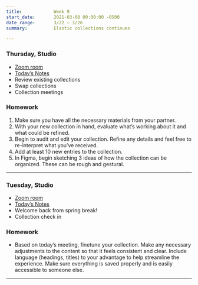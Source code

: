 ```yaml
---
title:            Week 9
start_date:       2021-03-08 00:00:00 -0500
date_range:       3/22 – 3/26
summary:          Elastic collections continues

---
```


### Thursday, Studio
- [Zoom room](https://newschool.zoom.us/my/nikafisher)
- [Today&rsquo;s Notes](https://paper.dropbox.com/doc/Parsons-Week-9b--BHi1i~tYDMiS96bOrNlIfo0GAQ-DuNat2l6q8fQPXgRKSzmE)
- Review existing collections
- Swap collections
- Collection meetings

### Homework
1. Make sure you have all the necessary materials from your partner.
2. With your new collection in hand, evaluate what’s working about it and what could be refined.
3. Begin to audit and edit your collection. Refine any details and feel free to re-interpret what you’ve received.
4. Add at least 10 new entries to the collection.
5. In Figma, begin sketching 3 ideas of how the collection can be organized. These can be rough and gestural.
---


### Tuesday, Studio
- [Zoom room](https://newschool.zoom.us/my/nikafisher)
- [Today&rsquo;s Notes](https://paper.dropbox.com/doc/Parsons-Week-9a-Elastic-Collections-Continue--BHYAfYqWyxhJoQplVLWZ9QgIAQ-zmovbGDIjbq592kC8brVD)
- Welcome back from spring break!
- Collection check in 

### Homework
- Based on today’s meeting, finetune your collection. Make any necessary adjustments to the content so that it feels consistent and clear. Include language (headings, titles) to your advantage to help streamline the experience. Make sure everything is saved properly and is easily accessible to someone else.

---
